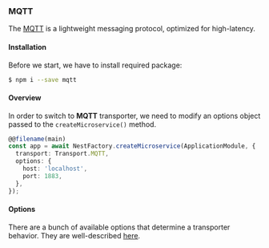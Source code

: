 ### MQTT

The [MQTT](http://mqtt.org/) is a lightweight messaging protocol, optimized for high-latency.

#### Installation

Before we start, we have to install required package:

```bash
$ npm i --save mqtt
```

#### Overview

In order to switch to **MQTT** transporter, we need to modify an options object passed to the `createMicroservice()` method.

```typescript
@@filename(main)
const app = await NestFactory.createMicroservice(ApplicationModule, {
  transport: Transport.MQTT,
  options: {
    host: 'localhost',
    port: 1883,
  },
});
```

#### Options

There are a bunch of available options that determine a transporter behavior. They are well-described [here](https://github.com/mqttjs/MQTT.js).
